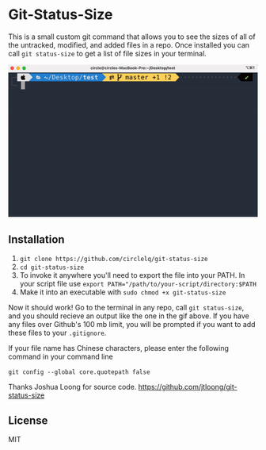 # Git-Status-Size

This is a small custom git command that allows you to see the sizes of all of the untracked, modified, and added files in a repo. Once installed you can call `git status-size` to get a list of file sizes in your terminal.

<p align="center"><img src="example.gif?raw=true"/></p>

## Installation

1. `git clone https://github.com/circlelq/git-status-size`
2. `cd git-status-size`
3. To invoke it anywhere you'll need to export the file into your PATH. In your script file use `export PATH="/path/to/your-script/directory:$PATH`
4. Make it into an executable with `sudo chmod +x git-status-size`

Now it should work! Go to the terminal in any repo, call `git status-size`, and you should recieve an output like the one in the gif above. If you have any files over Github's 100 mb limit, you will be prompted if you want to add these files to your `.gitignore`.

If your file name has Chinese characters, please enter the following command in your command line 

```shell
git config --global core.quotepath false
```



Thanks Joshua Loong for source code. https://github.com/jtloong/git-status-size

## License

MIT
